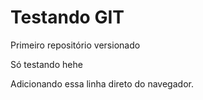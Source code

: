 # Testando GIT
 Primeiro repositório versionado

 Só testando hehe

Adicionando essa linha direto do navegador.
